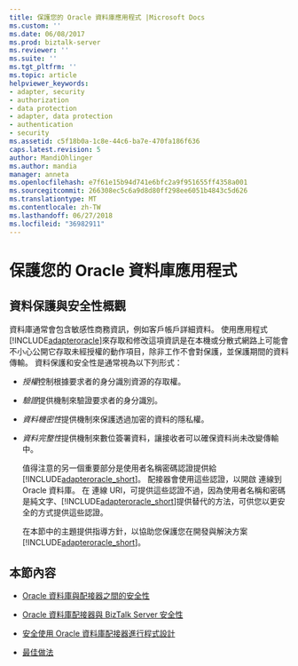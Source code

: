 ```yaml
---
title: 保護您的 Oracle 資料庫應用程式 |Microsoft Docs
ms.custom: ''
ms.date: 06/08/2017
ms.prod: biztalk-server
ms.reviewer: ''
ms.suite: ''
ms.tgt_pltfrm: ''
ms.topic: article
helpviewer_keywords:
- adapter, security
- authorization
- data protection
- adapter, data protection
- authentication
- security
ms.assetid: c5f18b0a-1c8e-44c6-ba7e-470fa186f636
caps.latest.revision: 5
author: MandiOhlinger
ms.author: mandia
manager: anneta
ms.openlocfilehash: e7f61e15b94d741e6bfc2a9f951655ff4358a001
ms.sourcegitcommit: 266308ec5c6a9d8d80ff298ee6051b4843c5d626
ms.translationtype: MT
ms.contentlocale: zh-TW
ms.lasthandoff: 06/27/2018
ms.locfileid: "36982911"
---
```

# <a name="secure-your-oracle-database-applications"></a>保護您的 Oracle 資料庫應用程式
## <a name="data-protection-and-security-overview"></a>資料保護與安全性概觀
資料庫通常會包含敏感性商務資訊，例如客戶帳戶詳細資料。 使用應用程式[!INCLUDE[adapteroracle](../../includes/adapteroracle-md.md)]來存取和修改這項資訊是在本機或分散式網路上可能會不小心公開它存取未經授權的動作項目，除非工作不會對保護，並保護期間的資料傳輸。 資料保護和安全性是通常視為以下列形式：  
  
- *授權*控制根據要求者的身分識別資源的存取權。  
  
- *驗證*提供機制來驗證要求者的身分識別。  
  
- *資料機密性*提供機制來保護透過加密的資料的隱私權。  
  
- *資料完整性*提供機制來數位簽署資料，讓接收者可以確保資料尚未改變傳輸中。  
  
  值得注意的另一個重要部分是使用者名稱密碼認證提供給[!INCLUDE[adapteroracle_short](../../includes/adapteroracle-short-md.md)]。 配接器會使用這些認證，以開啟 連線到 Oracle 資料庫。 在 連線 URI，可提供這些認證不過，因為使用者名稱和密碼是純文字、[!INCLUDE[adapteroracle_short](../../includes/adapteroracle-short-md.md)]提供替代的方法，可供您以更安全的方式提供這些認證。  
  
  在本節中的主題提供指導方針，以協助您保護您在開發與解決方案[!INCLUDE[adapteroracle_short](../../includes/adapteroracle-short-md.md)]。  
  
## <a name="in-this-section"></a>本節內容  
  
-   [Oracle 資料庫與配接器之間的安全性](../../adapters-and-accelerators/adapter-oracle-database/security-between-the-oracle-database-and-the-adapter.md)
  
-   [Oracle 資料庫配接器與 BizTalk Server 安全性](../../adapters-and-accelerators/adapter-oracle-database/security-with-the-oracle-database-adapter-and-biztalk-server.md)  
  
-   [安全使用 Oracle 資料庫配接器進行程式設計](../../adapters-and-accelerators/adapter-oracle-database/secure-programming-with-the-oracle-database-adapter.md) 
  
-   [最佳做法](../../adapters-and-accelerators/adapter-oracle-database/best-practices-to-secure-the-oracle-database-adapter.md)